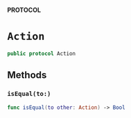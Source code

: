 **PROTOCOL**

# `Action`

```swift
public protocol Action
```

## Methods
### `isEqual(to:)`

```swift
func isEqual(to other: Action) -> Bool
```
